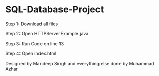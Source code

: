# SQL-Database-Project

Step 1: Download all files


Step 2: Open HTTPServerExample.java


Step 3: Run Code on line 13


Step 4: Open index.html


Designed by Mandeep Singh and  everything else done by Muhammad Azhar
